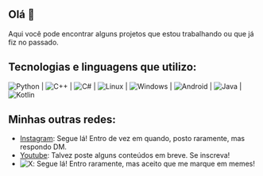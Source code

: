 ## Olá 👋
Aqui você pode encontrar alguns projetos que estou trabalhando ou que já fiz no passado.

## Tecnologias e linguagens que utilizo:
![Python](https://img.shields.io/badge/-PYTHON-ffffff?style=flat-square&logo=python&logoColor=white&labelColor=3776AB&color=FFEE97&link=https%3A%2F%2Fgithub.com%2Fpaulomelgaco)  |  ![C++](https://img.shields.io/badge/-C%2B%2B-ffffff?style=flat-square&logo=cplusplus&logoColor=white&labelColor=00599C&color=20B5DA&link=https%3A%2F%2Fgithub.com%2Fpaulomelgaco) |  ![C#](https://img.shields.io/badge/-C%23-ffffff?style=flat-square&logo=csharp&logoColor=white&labelColor=512BD4&color=219092&link=https%3A%2F%2Fgithub.com%2Fpaulomelgaco)  |  ![Linux](https://img.shields.io/badge/-LINUX-ffffff?style=flat-square&logo=linux&logoColor=black&labelColor=FCC624&color=595959&link=https%3A%2F%2Fgithub.com%2Fpaulomelgaco)  |  ![Windows](https://img.shields.io/badge/-Windows-ffffff?style=flat-square&logo=windows&logoColor=white&labelColor=0078D4&color=070754&link=https%3A%2F%2Fgithub.com%2Fpaulomelgaco)  |  ![Android](https://img.shields.io/badge/-ANDROID-ffffff?style=flat-square&logo=android&logoColor=3DDC84&labelColor=f9f9f9&color=black&link=https%3A%2F%2Fgithub.com%2Fpaulomelgaco)  |  ![Java](https://img.shields.io/badge/-JAVA-B70126?style=flat-square&logo=gitea&logoColor=white&labelColor=B70126&color=437291&link=https%3A%2F%2Fgithub.com%2Fpaulomelgaco)  |  ![Kotlin](https://img.shields.io/badge/-KOTLIN-ffffff?style=flat-square&logo=kotlin&logoColor=white&labelColor=7F52FF&color=76C361&link=https%3A%2F%2Fgithub.com%2Fpaulomelgaco)

## Minhas outras redes:
* [Instagram](https://www.instagram.com/paulomelgacco): Segue lá! Entro de vez em quando, posto raramente, mas respondo DM.
* [Youtube](https://www.youtube.com/@PauloMelgaco): Talvez poste alguns conteúdos em breve. Se inscreva!
* ![X](https://img.shields.io/badge/--black?style=flat-square&logo=x&logoColor=white&labelColor=black&color=090909&link=https://twitter.com/_paulomelgaco): Segue lá! Entro raramente, mas aceito que me marque em memes!
<!--
**paulomelgaco/paulomelgaco** is a ✨ _special_ ✨ repository because its `README.md` (this file) appears on your GitHub profile.

Here are some ideas to get you started:

- 🔭 I’m currently working on ...
- 🌱 I’m currently learning ...
- 👯 I’m looking to collaborate on ...
- 🤔 I’m looking for help with ...
- 💬 Ask me about ...
- 📫 How to reach me: ...
- 😄 Pronouns: ...
- ⚡ Fun fact: ...
-->
